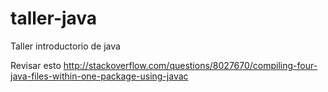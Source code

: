 # taller-java
Taller introductorio de java


Revisar esto 
http://stackoverflow.com/questions/8027670/compiling-four-java-files-within-one-package-using-javac
